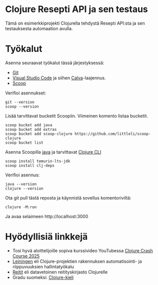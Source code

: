 # Clojure Resepti API ja sen testaus

Tämä on esimerkkiprojekti Clojurella tehdystä Resepti API:sta ja sen testauksesta automaation avulla.

# Työkalut

Asenna seuraavat työkalut tässä järjestyksessä:
- [Git](https://git-scm.com/)
- [Visual Studio Code](https://code.visualstudio.com/) ja siihen [Calva](https://marketplace.visualstudio.com/items?itemName=betterthantomorrow.calva)-laajennus.
- [Scoop](https://scoop.sh/)

Verifioi asennukset:
```
git --version
scoop --version
```

Lisää tarvittavat bucketit Scoopiin. Viimeinen komento listaa bucketit.
```
scoop bucket add java
scoop bucket add extras
scoop bucket add scoop-clojure https://github.com/littleli/scoop-clojure
scoop bucket list
```

Asenna Scoopilla [java](https://adoptium.net/) ja tarvittavat [Clojure CLI](https://clojure.org/guides/install_clojure)
```
scoop install temurin-lts-jdk
scoop install clj-deps
```

Verifioi asennus:
```
java --version
clojure --version
```

Ota git pull tästä reposta ja käynnistä sovellus komentoriviltä:
```
clojure -M:run
```

Ja avaa selaimeen http://localhost:3000

# Hyödyllisiä linkkejä

- Tosi hyvä aloittelijoille sopiva kurssivideo YouTubessa [Clojure Crash Course 2025](https://www.youtube.com/watch?v=mzNBRmZHmD4)
- [Leiningen](https://leiningen.org/) eli Clojure-projektien rakennuksen automatisointi- ja riippuvuuksien hallintatyökalu
- [Reitit](https://github.com/metosin/reitit) eli datavetoinen reitityskirjasto Clojurelle
- Gradu suomeksi: [Clojure-kieli](https://erepo.uef.fi/server/api/core/bitstreams/9d5a1a55-2bb7-4955-9d5b-58d1a5352284/content)
